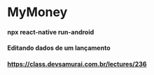 # MyMoney

#### npx react-native run-android

#### Editando dados de um lançamento

#### https://class.devsamurai.com.br/lectures/236